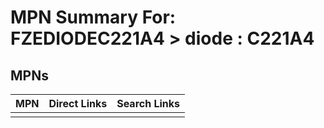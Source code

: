 



# MPN Summary For: FZEDIODEC221A4 > diode : C221A4

## MPNs
  

|MPN|Direct Links|Search Links|
| :--- | :--- | :--- |
||||
